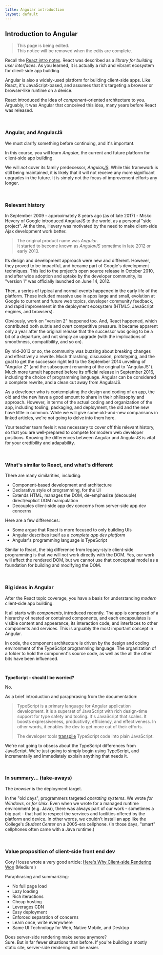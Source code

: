 ```yaml
---
title: Angular introduction
layout: default
---
```


## Introduction to Angular

> This page is being edited.  
> This notice will be removed when the edits are complete.  

Recall the [React intro notes](react-intro). React was described as a *library for building user interfaces*. As you learned, it is actually a rich and vibrant ecosystem for client-side app building. 

Angular is also a widely-used platform for building client-side apps. Like React, it's JavaScript-based, and assumes that it's targeting a browser or browser-like runtime on a device.

React introduced the idea of *component*-oriented architecture to you. Arguably, it was Angular that conceived this idea, many years before React was released. 

<br>

### Angular, and AngularJS

We must clarify something before continuing, and it's important. 

In this course, you will learn *Angular*, the current and future platform for client-side app building.  

We will *not* cover its family predecessor, *Angular<u>JS</u>*. While this framework is still being maintained, it is likely that it will not receive any more significant upgrades in the future. It is simply not the focus of improvement efforts any longer.

<br>

### Relevant history

In September 2009 - approximately 8 years ago (as of late 2017) - Misko Hevery of Google introduced AngularJS to the world, as a personal "side project". At the time, Hevery was motivated by the need to make client-side Ajax development work better. 

> The original product name was *Angular*.  
> It started to become known as *AngularJS* sometime in late 2012 or early 2013.  

Its design and development approach were new and different. However, they proved to be impactful, and became part of Google's development techniques. This led to the project's open source release in October 2010, and after wide adoption and uptake by the developer community, its "version 1" was officially launched on June 14, 2012. 

Then, a series of typical and normal events happened in the early life of the platform. These included massive use in apps large and small, evolution at Google to current and future web topics, developer community feedback, and rapid improvement in the deployment ecosystem (HTML5, JavaScript engines, and browsers). 

Obviously, work on "version 2" happened too. And, React happened, which contributed both subtle and overt competitive pressure.  It became apparent only a year after the original release that the successor was going to be a bit of a departure, and not simply an upgrade (with the implications of smoothness, compatibility, and so on). 

By mid-2013 or so, the community was buzzing about breaking changes and effectively a rewrite. Much thrashing, discussion, prototyping, and the goal to get the successor right led to the September 2014 unveiling of "Angular 2" (and the subsequent renaming of the original to "AngularJS"). Much more tumult happened before its official release in September 2016, including the choice of programming language. Angular can be considered a complete rewrite, and a clean cut away from AngularJS. 

As a developer who is contemplating the design and coding of an app, the old and the new have a good amount to share in their philosophy and approach. However, in terms of the actual coding and organization of the app, including tooling, packaging, and deployment, the old and the new have little in common. While we will give some old-and-new comparisons in linked articles, we're not going to delve into them here. 

Your teacher team feels it was necessary to cover off this relevant history, so that you are well-prepared to compete for modern web developer positions. Knowing the differences between Angular and AngularJS is vital for your credibility and adapability. 

<br>

### What's similar to React, and what's different

There are many similarities, including:
* Component-based development and architecture
* Declarative style of programming, for the UI
* Extends HTML, manages the DOM, de-emphasize (decouple) direct/explicit DOM manipulation  
* Decouples client-side app dev concerns from server-side app dev concerns

Here are a few differences:
* Some argue that React is more focused to only building UIs
* Angular describes itself as a *complete app dev platform* 
* Angular's programming language is TypeScript

Similar to React, the big difference from legacy-style client-side programming is that we will not work directly with the DOM. Yes, our work will affect the rendered DOM, but we cannot use that conceptual model as a foundation for building and modifying the DOM. 

<br>

### Big ideas in Angular

After the React topic coverage, you have a basis for understanding *modern* client-side app building. 

It all starts with *components*, introduced recently. The app is composed of a hierarchy of nested or contained components, and each encapsulates is visible content and appearance, its interaction code, and interfaces to other components and services. This is arguably the most important concept in Angular. 

In code, the component architecture is driven by the design and coding environment of the TypeScript programming language. The organization of a folder to hold the component's source code, as well as the all the other bits have been influenced.

<br>

**TypeScript - should I be worried?**

No.

As a brief introduction and paraphrasing from the documentation:

> TypeScript is a primary language for Angular application development. It is a superset of JavaScript with rich design-time support for type safety and tooling. It's JavaScript that scales. It boosts expressiveness, productivity, efficiency, and effectiveness. In other words, it enables the dev to get more out of their efforts. 
> 
> The developer tools [transpile](https://www.stevefenton.co.uk/2012/11/compiling-vs-transpiling/) TypeScript code into plain JavaScript.

We're not going to obsess about the TypeScript differences from JavaScript. We're just going to simply begin using TypeScript, and incrementally and immediately explain anything that needs it.

<br>

### In summary... (take-aways)

The *browser* is the deployment target.  

In the "old days", programmers targeted *operating systems*. We wrote *for Windows*, or *for Unix*. Even when we wrote for a managed runtime environment (e.g. Java), there was always part of our work - sometimes a big part - that had to respect the services and facilities offered by the platform and device. In other words, we couldn't install an app like the College's *Student Center* on a 2005-era cellphone. (In those days, "smart" cellphones often came with a Java runtime.)  

<br>

### Value proposition of client-side front end dev

Cory House wrote a very good article:
[Here's Why Client-side Rendering Won](https://medium.freecodecamp.org/heres-why-client-side-rendering-won-46a349fadb52) (Medium ) 

Paraphrasing and summarizing:
* No full page load
* Lazy loading
* Rich iteractions
* Cheap hosting
* Leverages CDN
* Easy deployment
* Enforced separation of concerns
* Learn once, write everywhere
* Same UI Technology for Web, Native Mobile, and Desktop

Does server-side rendering make sense anymore?  
Sure. But in far fewer situations than before. If you're building a mostly static site, server-side rendering will be easier.

<br>
